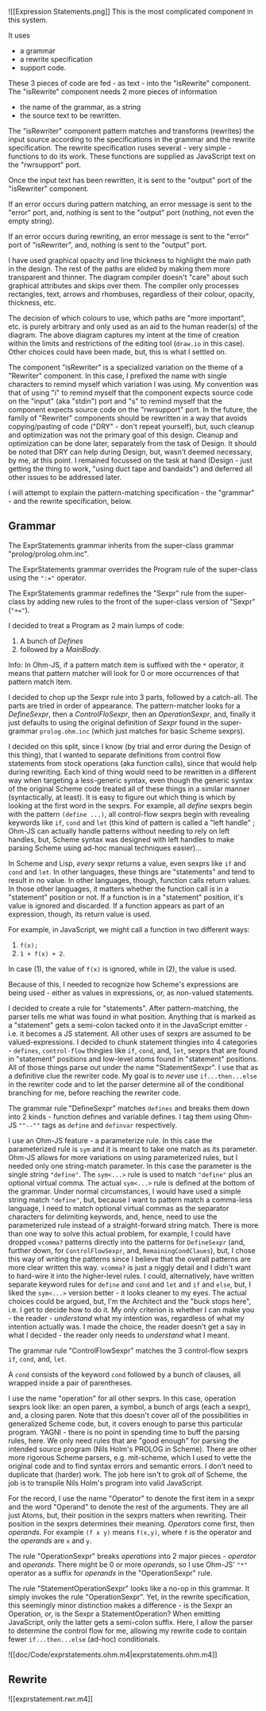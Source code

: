 ![[Expression Statements.png]]
This is the most complicated component in this system.  

It uses 
- a grammar
- a rewrite specification
- support code.

These 3 pieces of code are fed - as text - into the "isRewrite" component.  The "isRewrite" component needs 2 more pieces of information
- the name of the grammar, as a string
- the source text to be rewritten.

The "isRewriter" component pattern matches and transforms (rewrites) the input source according to the specifications in the grammar and the rewrite specification.  The rewrite specification ruses several - very simple - functions to do its work.  These functions are supplied as JavaScript text on the "rwrsupport" port.

Once the input text has been rewritten, it is sent to the "output" port of the "isRewriter" component.

If an error occurs during pattern matching, an error message is sent to the "error" port, and, nothing is sent to the "output" port (nothing, not even the empty string).

If an error occurs during rewriting, an error message is sent to the "error" port of "isRewriter", and, nothing is sent to the "output" port.

I have used graphical opacity and line thickness to highlight the main path in the design.  The rest of the paths are elided by making them more transparent and thinner.  The diagram compiler doesn't "care" about such graphical attributes and skips over them.  The compiler only processes rectangles, text, arrows and rhombuses, regardless of their colour, opacity, thickness, etc. 

The decision of which colours to use, which paths are "more important", etc. is purely arbitrary and only used as an aid to the human reader(s) of the diagram.  The above diagram captures my intent at the time of creation within the limits and restrictions of the editing tool (`draw.io` in this case).  Other choices could have been made, but, this is what I settled on.

The component "isRewriter" is a specialized variation on the theme of a "Rewriter" component.  In this case, I prefixed the name with single characters to remind myself which variation I was using.  My convention was that of using "i" to remind myself that the component expects source code on the "input" (aka "stdin") port and "s" to remind myself that the component expects source code on the "rwrsupport" port.  In the future, the family of "Rewriter" components should be rewritten in a way that avoids copying/pasting of code ("DRY" - don't repeat yourself), but, such cleanup and optimization was not the primary goal of this design.  Cleanup and optimization can be done later, separately from the task of Design.  It should be noted that DRY can help during Design, but, wasn't deemed necessary, by me, at this point.  I remained focussed on the task at hand (Design - just getting the thing to work, "using duct tape and bandaids") and deferred all other issues to be addressed later.

I will attempt to explain the pattern-matching specification - the "grammar" - and the rewrite specification, below.
## Grammar

The ExprStatements grammar inherits from the super-class grammar "prolog/prolog.ohm.inc".

The ExprStatements grammar overrides the Program rule of the super-class using the `":="` operator.

The ExprStatements grammar redefines the "Sexpr" rule from the super-class by adding new rules to the front of the super-class version of "Sexpr" (`"+="`).

I decided to treat a Program as 2 main lumps of code:
1. A bunch of *Defines*
2. followed by a *MainBody*.

Info: In Ohm-JS, if a pattern match item is suffixed with the `*` operator, it means that pattern matcher will look for 0 or more occurrences of that pattern match item.

I decided to chop up the Sexpr rule into 3 parts, followed by a catch-all.  The parts are tried in order of appearance.  The pattern-matcher looks for a *DefineSexpr*, then a *ControlFloSexpr*, then an *OperationSexpr*, and, finally it just defaults to using the original definition of *Sexpr* found in the super-grammar `prolog.ohm.inc` (which just matches for basic Scheme sexprs).

I decided on this split, since I know (by trial and error during the Design of this thing), that I wanted to separate definitions from control flow statements from stock operations (aka function calls), since that would help during rewriting.  Each kind of thing would need to be rewritten in a different way when targeting a less-generic syntax, even though the generic syntax of the original Scheme code treated all of these things in a similar manner (syntactically, at least).  It is easy to figure out which thing is which by looking at the first word in the sexprs.  For example, all *define* sexprs begin with the pattern `(define ...)`, all control-flow sexprs begin with  revealing keywords like `if`, `cond` and `let` (this kind of pattern is called a "left handle" ; Ohm-JS can actually handle patterns without needing to rely on left handles, but, Scheme syntax was designed with left handles to make parsing Scheme using ad-hoc manual techniques easier)...

In Scheme and Lisp, *every* sexpr returns a value, even sexprs like `if` and `cond` and `let`.  In other languages, these things are "statements" and tend to result in no value.  In other languages, though, function calls return values.  In those other languages, it matters whether the function call is in a "statement" position or not.  If a function is in a "statement" position, it's value is ignored and discarded.  If a function appears as part of an expression, though, its return value is used.  

For example, in JavaScript, we might call a function in two different ways:
1. `f(x);`
2. `1 + f(x) + 2`.

In case (1), the value of `f(x)` is ignored, while in (2), the value is used.

Because of this, I needed to recognize how Scheme's expressions are being used - either as values in expressions, or, as non-valued statements.

I decided to create a rule for "statements".  After pattern-matching, the parser tells me what was found in what position.  Anything that is marked as a "statement" gets a semi-colon tacked onto it in the JavaScript emitter - i.e. it becomes a JS statement.  All other uses of sexprs are assumed to be valued-expressions.  I decided to chunk statement thingies into 4 categories - `defines`, `control-flow` thingies like `if`, `cond`, and, `let`, sexprs that are found in "statement" positions and low-level atoms found in "statement" positions.  All of those things parse out under the name "StatementSexpr".  I use that as a definitive clue the rewriter code.  My goal is to *never* use `if...then...else` in the rewriter code and to let the parser determine all of the conditional branching for me, before reaching the rewriter code. 

The grammar rule "DefineSexpr" matches `defines` and breaks them down into 2 kinds - function defines and variable defines.  I tag them using Ohm-JS `""--""` tags as `define` and `definvar` respectively.

I use an Ohm-JS feature - a parameterize rule.  In this case the parameterized rule is `sym` and it is meant to take one match as its parameter.  Ohm-JS allows for more variations on using parameterized rules, but I needed only one string-match parameter.  In this case the parameter is the single string `"define"`.  The `sym<...>` rule is used to match `"define"` plus an optional virtual comma.  The actual `sym<...>` rule is defined at the bottom of the grammar.  Under normal circumstances, I would have used a simple string match `"define"`, but, because I want to pattern match a comma-less language, I need to match optional virtual commas as the separator characters for delimiting keywords, and, hence, need to use the parameterized rule instead of a straight-forward string match.  There is more than one way to solve this actual problem, for example, I could have dropped `vcomma?` patterns directly into the patterns for `DefineSexpr` (and, further down, for `ControlFlowSexpr`, and, `RemainingCondClaues`), but, I chose this way of writing the patterns since I believe that the overall patterns are more clear written this way.  `vcomma?` is just a niggly detail and I didn't want to hard-wire it into the higher-level rules.  I could, alternatively, have written separate keyword rules for `define` and `cond` and `let` and `if` and `else`, but, I liked the `sym<...>` version better - it looks cleaner to my eyes.  The actual choices could be argued, but, I'm the Architect and the "buck stops here", i.e. I get to decide how to do it.  My only criterion is whether I can make you - the reader - *understand* what my intention was, regardless of what my intention actually was.  I made the choice, the reader doesn't get a say in what I decided - the reader only needs to *understand* what I meant.

The grammar rule "ControlFlowSexpr" matches the 3 control-flow sexprs `if`, `cond`, and, `let`.

A `cond` consists of the keyword `cond` followed by a bunch of clauses, all wrapped inside a pair of parentheses.

I use the name "operation" for all other sexprs.  In this case, operation sexprs look like: an open paren, a symbol, a bunch of args (each a sexpr), and, a closing paren.  Note that this doesn't cover *all* of the possibilities in generalized Scheme code, but, it covers enough to parse this particular program.  YAGNI - there is no point in spending time to buff the parsing rules, here.  We only need rules that are "good enough" for parsing the intended source program (Nils Holm's PROLOG in Scheme).  There are other more rigorous Scheme parsers, e.g. mit-scheme, which I used to vette the original code and to find syntax errors and semantic errors. I don't need to duplicate that (harder) work.  The job here isn't to grok *all* of Scheme, the job is to transpile Nils Holm's program into valid JavaScript.

For the record, I use the name "Operator" to denote the first item in a sexpr and the word "Operand" to denote the rest of the arguments.  They are all just Atoms, but, their position in the sexprs matters when rewriting.  Their position in the sexprs determines their meaning.  *Operators* come first, then *operands*.  For example `(f x y)` means `f(x,y)`, where `f` is the operator and the *operands* are `x` and `y`.

The rule "OperationSexpr" breaks *operations* into 2 major pieces - *operator* and *operands*.  There might be 0 or more *operands*, so I use Ohm-JS' `"*"` operator as a suffix for *operands* in the "OperationSexpr" rule.

The rule "StatementOperationSexpr" looks like a no-op in this grammar.  It simply invokes the rule "OperationSexpr".  Yet, in the rewrite specification, this seemingly minor distinction makes a difference - is the Sexpr an Operation, or, is the Sexpr a StatementOperation?  When emitting JavaScript, only the latter gets a semi-colon suffix.  Here, I allow the parser to determine the control flow for me, allowing my rewrite code to contain fewer `if...then...else` (ad-hoc) conditionals.


![[doc/Code/exprstatements.ohm.m4|exprstatements.ohm.m4]]
## Rewrite

![[exprstatement.rwr.m4]]